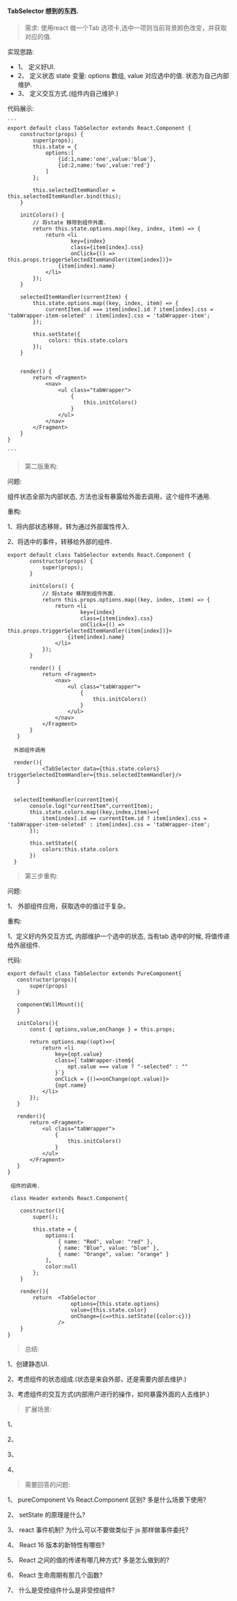 #### TabSelector 想到的东西.

>  需求: 使用react 做一个Tab 选项卡,选中一项则当前背景颜色改变，并获取对应的值.

 实现思路: 
 *  1、  定义好UI.
 *  2、  定义状态 state 变量: options 数组, value 对应选中的值. 状态为自己内部维护.
 *  3、  定义交互方式.(组件内自己维护.)

 代码展示:

    ```
    export default class TabSelector extends React.Component {
        constructor(props) {
            super(props);
            this.state = {
                options:[
                    {id:1,name:'one',value:'blue'},
                    {id:2,name:'two',value:'red'}
                ]
            };

            this.selectedItemHandler = this.selectedItemHandler.bind(this);
        }

        initColors() {
            // 将state 移除到组件外面.
            return this.state.options.map((key, index, item) => {
                return <li 
                        key={index}  
                        class={item[index].css} 
                        onClick={() => this.props.triggerSelectedItemHandler(item[index])}>
                    {item[index].name}
                </li>
            });
        }

        selectedItemHandler(currentItem) {
            this.state.options.map((key, index, item) => {
                currentItem.id === item[index].id ? item[index].css = 'tabWrapper-item-seleted' : item[index].css = 'tabWrapper-item';
            });

            this.setState({
                 colors: this.state.colors
            });
        }


        render() {
            return <Fragment>
                <nav>
                    <ul class="tabWrapper">
                        {
                            this.initColors()
                        }
                    </ul>
                </nav>
            </Fragment>
        }
    }

    ```

 > 第二版重构:

 问题:

 组件状态全部为内部状态, 方法也没有暴露给外面去调用，这个组件不通用.

 重构:

 1、将内部状态移除，转为通过外部属性传入.
 
 2、将选中的事件，转移给外部的组件.

 ```
 export default class TabSelector extends React.Component {
        constructor(props) {
            super(props);
        }

        initColors() {
            // 将state 移除到组件外面.
            return this.props.options.map((key, index, item) => {
                return <li 
                        key={index}  
                        class={item[index].css} 
                        onClick={() => this.props.triggerSelectedItemHandler(item[index])}>
                    {item[index].name}
                </li>
            });
        }

        render() {
            return <Fragment>
                <nav>
                    <ul class="tabWrapper">
                        {
                            this.initColors()
                        }
                    </ul>
                </nav>
            </Fragment>
        }
    }

 ```

 ``` 
   外部组件调用

   render(){
            <TabSelector data={this.state.colors} triggerSelectedItemHandler={this.selectedItemHandler}/>
    }


   selectedItemHandler(currentItem){
        console.log("currentItem",currentItem);
        this.state.colors.map((key,index,item)=>{
            item[index].id == currentItem.id ? item[index].css = 'tabWrapper-item-seleted' : item[index].css = 'tabWrapper-item';
        });

        this.setState({
            colors:this.state.colors
        })
   }
 ```

 
 > 第三步重构:

 问题:

 1、 外部组件应用，获取选中的值过于复杂。

 重构:

 1、定义好内外交互方式, 内部维护一个选中的状态, 当有tab 选中的时候, 将值传递给外层组件.


 代码:

 ```  
export default class TabSelector extends PureComponent{
    constructor(props){
        super(props)
    }

    componentWillMount(){
    }

    initColors(){
        const { options,value,onChange } = this.props;

        return options.map((opt)=>{
            return <li 
                key={opt.value}
                class={`tabWrapper-item${
                    opt.value === value ? "-selected" : ""
                }`}
                onClick = {()=>onChange(opt.value)}>
                {opt.name}
            </li>
        });
    }

    render(){
        return <Fragment>
            <ul class="tabWrapper">
                {
                    this.initColors()
                }
            </ul>
        </Fragment>
    }
}
 ```


```
 组件的调用.

 class Header extends React.Component{

    constructor(){
        super();

        this.state = {
            options:[
                { name: "Red", value: "red" },
                { name: "Blue", value: "blue" },
                { name: "Orange", value: "orange" }
            ],
            color:null
        };
    }

    render(){
        return  <TabSelector 
                    options={this.state.options}
                    value={this.state.color}
                    onChange={c=>this.setState({color:c})}
                />
    }
}

```


> 总结: 

1、创建静态UI.

2、考虑组件的状态组成.(状态是来自外部，还是需要内部去维护.)

3、考虑组件的交互方式(内部用户进行的操作，如何暴露外面的人去维护.)

> 扩展场景: 

1、

2、

3、

4、




> 需要回答的问题:

1、 pureComponent Vs React.Component 区别? 多是什么场景下使用?

2、 setState 的原理是什么?

3、 react 事件机制? 为什么可以不要做类似于 js 那样做事件委托?

4、 React 16 版本的新特性有哪些?

5、 React 之间的值的传递有哪几种方式? 多是怎么做到的?

6、 React 生命周期有那几个函数?

7、 什么是受控组件什么是非受控组件?